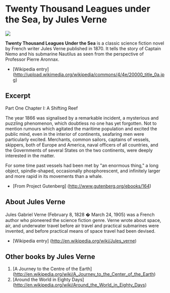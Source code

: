 # Twenty Thousand Leagues under the Sea, by Jules Verne

![](http://upload.wikimedia.org/wikipedia/commons/4/4e/20000_title_0a.jpg)

**Twenty Thousand Leagues Under the Sea** is a classic science fiction novel by French writer Jules Verne published in 1870. It tells the story of Captain Nemo and his submarine Nautilus as seen from the perspective of Professor Pierre Aronnax.

-	[Wikipedia entry] (http://upload.wikimedia.org/wikipedia/commons/4/4e/20000_title_0a.jpg)

## Excerpt

Part One
Chapter I: A Shifting Reef

The year 1866 was signalised by a remarkable incident, a mysterious and puzzling phenomenon, which doubtless no one has yet forgotten. Not to mention rumours which agitated the maritime population and excited the public mind, even in the interior of continents, seafaring men were particularly excited. Merchants, common sailors, captains of vessels, skippers, both of Europe and America, naval officers of all countries, and the Governments of several States on the two continents, were deeply interested in the matter.

For some time past vessels had been met by "an enormous thing," a long object, spindle-shaped, occasionally phosphorescent, and infinitely larger and more rapid in its movements than a whale.

-	[From Project Gutenberg] (http://www.gutenberg.org/ebooks/164) 


## About Jules Verne

Jules Gabriel Verne (February 8, 1828 � March 24, 1905) was a French author who pioneered the science fiction genre. Verne wrote about space, air, and underwater travel before air travel and practical submarines were invented, and before practical means of space travel had been devised.

-	[Wikipedia entry] (http://en.wikipedia.org/wiki/Jules_verne)


## Other books by Jules Verne

1.	[A Journey to the Centre of the Earth] (http://en.wikipedia.org/wiki/A_Journey_to_the_Center_of_the_Earth)
2.	[Around the World in Eighty Days] (http://en.wikipedia.org/wiki/Around_the_World_in_Eighty_Days)
